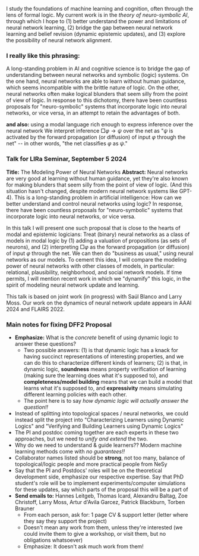 I study the foundations of machine learning and cognition, often through the lens of formal logic. My current work is in the *theory of neuro-symbolic AI*, through which I hope to (1) better understand the power and limitations of neural network learning, (2) bridge the gap between neural network learning and belief revision (dynamic epistemic updates), and (3) explore the possibility of neural network alignment.

### I really like this phrasing:
A long-standing problem in AI and cognitive science is to bridge the gap of understanding between neural networks and symbolic (logic) systems. On the one hand, neural networks are able to learn without human guidance, which seems incompatible with the brittle nature of logic. On the other, neural networks often make logical blunders that seem silly from the point of view of logic. In response to this dichotomy, there have been countless proposals for "neuro-symbolic" systems that incorporate logic into neural networks, or vice versa, in an attempt to retain the advantages of both.

**and also:**
using a modal language rich enough to express inference over the neural network
We interpret inference $\Box \varphi \to \psi$ over the net as "$\psi$ is activated by the forward propagation (or diffusion) of input $\varphi$ through the net" -- in other words, "the net classifies $\varphi$ as $\psi$."

### Talk for LIRa Seminar, September 5 2024
**Title:** The Modeling Power of Neural Networks
**Abstract:** Neural networks are very good at learning without human guidance, yet they're also known for making blunders that seem silly from the point of view of logic. (And this situation hasn't changed, despite modern neural network systems like GPT-4). This is a long-standing problem in artificial intelligence: How can we better understand and control neural networks using logic? In response, there have been countless proposals for "neuro-symbolic" systems that incorporate logic into neural networks, or vice versa.

In this talk I will present one such proposal that is close to the hearts of modal and epistemic logicians: Treat (binary) neural networks as a class of models in modal logic by (1) adding a valuation of propositions (as sets of neurons), and (2) interpreting $\Box \varphi$ as the forward propagation (or diffusion) of input $\varphi$ through the net. We can then do "business as usual," using neural networks as our models. To cement this idea, I will compare the modeling power of neural networks with other classes of models, in particular: relational, plausibility, neighborhood, and social network models. If time permits, I will mention recent work in which we "dynamify" this logic, in the spirit of modeling neural network update and learning.

This talk is based on joint work (in progress) with Saúl Blanco and Larry Moss. Our work on the dynamics of neural network update appears in AAAI 2024 and FLAIRS 2022.



### Main notes for fixing DFF2 Proposal
- **Emphasize:** What is the *concrete* benefit of using dynamic logic to answer these questions?
	- Two possible answers: (1) is that dynamic logic has a knack for having succinct representations of interesting properties, and we can do this to characterize different kinds of learners; (2) is that, in dynamic logic, **soundness** means property verification of learning (making sure the learning does what it's supposed to), and **completeness/model building** means that we can build a model that learns what it's supposed to, and **expressivity** means simulating different learning policies with each other.
	- The point here is to say *how dynamic logic will actually answer the question!!*
- Instead of splitting into topological spaces / neural networks, we could instead split the project into "Characterizing Learners using Dynamic Logics" and "Verifying and Building Learners using Dynamic Logics"
- The PI and postdoc coming together are each experts in these two approaches, but we need to *unify and extend* the two.
- Why do we need to understand & guide learners?? Modern machine learning methods come with *no guarantees!!*
- Collaborator names listed should be **strong**, not too many, balance of topological/logic people and more practical people from NeSy
- Say that the PI and Postdocs' roles will be on the theoretical development side, emphasize our respective expertise. Say that PhD student's role will be to implement experiments/computer simulations for these updates, say which parts of the proposal this will be a part of
- **Send emails to:** Hannes Leitgeb, Thomas Icard, Alexandru Baltag, Zoe Christoff, Larry Moss, Artur d'Avila Garcez, Patrick Blackburn, Torben Brauner
	- From each person, ask for: 1 page CV & support letter (letter where they say they support the project)
	- Doesn't mean any work from them, unless they're interested (we could invite them to give a workshop, or visit them, but no obligations whatsoever)
	- Emphasize: It doesn't ask much work from them!
